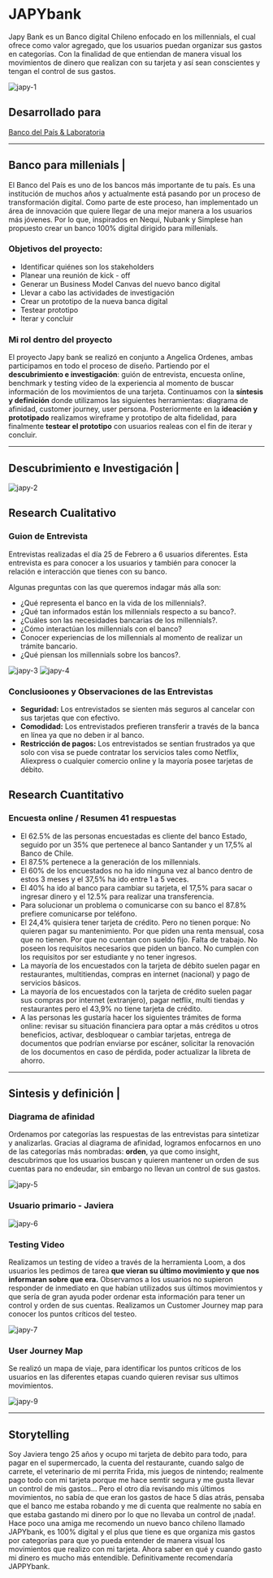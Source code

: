 # JAPYbank
Japy Bank es un Banco digital Chileno enfocado en los millennials, el cual ofrece como valor agregado, que los usuarios puedan organizar sus gastos en categorías. Con la finalidad de que entiendan de manera visual los movimientos de dinero que realizan con su tarjeta y así sean conscientes y tengan el control de sus gastos.

![japy-1](https://user-images.githubusercontent.com/32286870/37947433-765dd28c-3161-11e8-8edb-fe6a96af07c2.jpg)

## Desarrollado para 
[Banco del País & Laboratoria](https://marvelapp.com/4h01f53)

***

## Banco para millenials |
El Banco del País es uno de los bancos más importante de tu país. Es una institución de muchos años y actualmente está pasando por un proceso de transformación digital. Como parte de este proceso, han implementado un área de innovación que quiere llegar de una mejor manera a los usuarios más jóvenes. Por lo que, inspirados en Nequi, Nubank y Simplese han propuesto crear un banco 100% digital dirigido para millenials.

### Objetivos del proyecto:
- Identificar quiénes son los stakeholders
- Planear una reunión de kick - off
- Generar un Business Model Canvas del nuevo banco digital
- Llevar a cabo las actividades de investigación
- Crear un prototipo de la nueva banca digital 
- Testear prototipo
- Iterar y concluir

### Mi rol dentro del proyecto 
El proyecto Japy bank se realizó en conjunto a Angelica Ordenes, ambas participamos en todo el proceso de diseño. Partiendo por el **descubrimiento e investigación**: guión de entrevista, encuesta online, benchmark y testing vídeo de la experiencia al momento de buscar información de los movimientos de una tarjeta. Continuamos con la **síntesis y definición** donde utilizamos las siguientes herramientas: diagrama de afinidad, customer journey, user persona. Posteriormente en la **ideación y prototipado** realizamos wireframe y prototipo de alta fidelidad, para finalmente **testear el prototipo** con usuarios realeas con el fin de iterar y concluir.

***

## Descubrimiento e Investigación |

![japy-2](https://user-images.githubusercontent.com/32286870/38657485-d2c7b26c-3df6-11e8-8e85-fd4a9a8519c0.jpg)

## Research Cualitativo
### Guion de Entrevista
Entrevistas realizadas el día 25 de Febrero a 6 usuarios diferentes.
Esta entrevista es para conocer a los usuarios y también para conocer la relación e interacción que tienes con su banco.

Algunas preguntas con las que queremos indagar más alla son:
- ¿Qué representa el banco en la vida de los millennials?.
- ¿Qué tan informados están los millennials respecto a su banco?.
- ¿Cuáles son las necesidades bancarias de los millennials?.
- ¿Cómo interactúan los millennials con el banco?
- Conocer experiencias de los millennials al momento de realizar un trámite bancario.
- ¿Qué piensan los millennials sobre los bancos?.

![japy-3](https://user-images.githubusercontent.com/32286870/38658111-0a895784-3dfa-11e8-9eb5-8586df1adf85.jpg)
![japy-4](https://user-images.githubusercontent.com/32286870/38658200-800f09b8-3dfa-11e8-9f0d-e2fb18609285.jpg)

### Conclusioones y Observaciones de las Entrevistas
- **Seguridad:** Los entrevistados se sienten más seguros al cancelar con sus tarjetas que con efectivo. 
- **Comodidad:** Los entrevistados prefieren transferir a través de la banca en línea ya que no deben ir al banco.
- **Restricción de pagos:** Los entrevistados se sentian frustrados ya que solo con visa se puede contratar los servicios tales como Netflix, Aliexpress o cualquier comercio online y la mayoría posee tarjetas de débito.

## Research Cuantitativo
### Encuesta online / Resumen 41 respuestas

- El 62.5% de las personas encuestadas es cliente del banco Estado, seguido por un 35% que pertenece al banco Santander y un 17,5% al Banco de Chile.
- El 87.5% pertenece a la generación de los millennials.
- El 60% de los encuestados no ha ido ninguna vez al banco dentro de estos 3 meses y el 37,5% ha ido entre 1 a 5 veces.
- El 40% ha ido al banco para cambiar su tarjeta, el 17,5% para sacar o ingresar dinero y el 12.5% para realizar una transferencia.
- Para solucionar un problema o comunicarse con su banco el 87.8% prefiere comunicarse por teléfono.
- El 24,4% quisiera tener tarjeta de crédito. Pero no tienen porque: No quieren pagar su mantenimiento. Por que piden una renta mensual, cosa que no tienen. Por que no cuentan con sueldo fijo. Falta de trabajo. No poseen los requisitos necesarios que piden un banco. No cumplen con los requisitos por ser estudiante y no tener ingresos.
- La mayoría de los encuestados con la tarjeta de débito suelen pagar en restaurantes, multitiendas, compras en internet (nacional) y pago de servicios básicos.
- La mayoría de los encuestados con la tarjeta de crédito suelen pagar sus compras por internet (extranjero), pagar netflix, multi tiendas y restaurantes pero el 43,9% no tiene tarjeta de crédito.
- A las personas les gustaría hacer los siguientes trámites de forma online: revisar su situación financiera para optar a más créditos u otros beneficios, activar, desbloquear o cambiar tarjetas, entrega de documentos que podrían enviarse por escáner, solicitar la renovación de los documentos en caso de pérdida, poder actualizar la libreta de ahorro.

***

## Sintesis y definición |
### Diagrama de afinidad

Ordenamos por categorías las respuestas de las entrevistas para sintetizar y analizarlas. Gracias al diagrama de afinidad, logramos enfocarnos en uno de las categorías más nombradas: **orden**, ya que como insight, descubrimos que los usuarios buscan y quieren mantener un orden de sus cuentas para no endeudar, sin embargo no llevan un control de sus gastos.

![japy-5](https://user-images.githubusercontent.com/32286870/38682110-a6f5631a-3e40-11e8-8a72-b5659e162529.jpg)

### Usuario primario - Javiera 
![japy-6](https://user-images.githubusercontent.com/32286870/38683005-d538528a-3e42-11e8-9c1f-52dc35025a92.jpg)

### Testing Video
Realizamos un testing de vídeo a través de la herramienta Loom, a dos usuarios les pedimos de tarea **que vieran su último movimiento y que nos informaran sobre que era.** Observamos a los usuarios no supieron responder de inmediato en que habían utilizados sus últimos movimientos y que sería de gran ayuda poder ordenar esta información para tener un control y orden de sus cuentas. Realizamos un Customer Journey map para conocer los puntos críticos del testeo.

![japy-7](https://user-images.githubusercontent.com/32286870/38683794-ab1501c2-3e44-11e8-84af-8a33629f1d2b.jpg)

### User Journey Map 
Se realizó un mapa de viaje, para identificar los puntos críticos de los usuarios en las diferentes etapas cuando quieren revisar sus ultimos movimientos.

![japy-9](https://user-images.githubusercontent.com/32286870/38684177-8333db3c-3e45-11e8-9720-071b7f61fea6.jpg)

***

## Storytelling
Soy Javiera tengo 25 años y ocupo mi tarjeta de debito para todo, para pagar en el supermercado, la cuenta del restaurante, cuando salgo de carrete, el veterinario de mi perrita Frida, mis juegos de nintendo; realmente pago todo con mi tarjeta porque me hace semtir segura y me gusta llevar un control de mis gastos... Pero el otro día revisando mis últimos movimientos, no sabía de que eran los gastos de hace 5 días atrás, pensaba que el banco me estaba robando y me di cuenta que realmente no sabía en que estaba gastando mi dinero por lo que no llevaba un control de ¡nada!.
Hace poco una amiga me recomendo un nuevo banco chileno llamado JAPYbank, es 100% digital y el plus que tiene es que organiza mis gastos por categorías para que yo pueda entender de manera visual los movimientos que realizo con mi tarjeta. Ahora saber en qué y cuando gasto mi dinero es mucho más entendible. Definitivamente recomendaría JAPPYbank.
